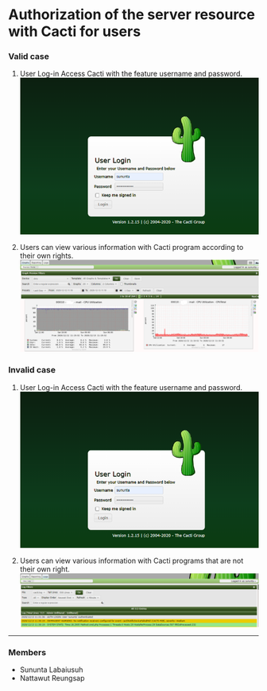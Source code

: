 # Authorization of the server resource with Cacti for users

### Valid case
1. User Log-in Access Cacti with the feature username and password.
![](img/01.png)

2. Users can view various information with Cacti program according to their own rights. 
![](img/02.png)

### Invalid case
1. User Log-in Access Cacti with the feature username and password.
![](img/01.png)

2. Users can view various information with Cacti programs that are not their own right.
![](img/03.png)

--------------------------------------

### Members
- Sununta Labaiusuh
- Nattawut Reungsap